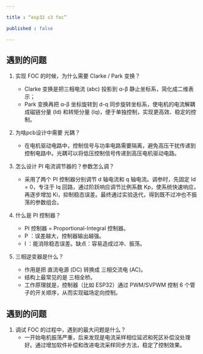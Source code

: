 ```yaml
---

title : “esp32 s3 foc”

published : false

---
```


## 遇到的问题

1. 实现 FOC 的时候，为什么需要 Clarke / Park 变换？

    - Clarke 变换是把三相电流 (abc) 投影到 α-β 静止坐标系，简化成二维表示；
    - Park 变换再把 α-β 坐标旋转到 d-q 同步旋转坐标系，使电机的电流解耦成磁链分量 (Id) 和转矩分量 (Iq)，便于单独控制，实现更高效、稳定的控制。
2. 为啥pcb设计中需要 光耦？

    - 在电机驱动电路中，控制信号与功率电路需要隔离，避免高压干扰传递到控制电路中。光耦可以将低压控制信号传递到高压电机驱动电路。
3. 怎么设计 PI 电流调节器的？参数怎么调？

    - 采用了两个 PI 控制器分别调节 d 轴电流和 q 轴电流。调参时，先固定 Id = 0，专注于 Iq 回路，通过阶跃响应调节比例系数 Kp，使系统快速响应，再逐步增加 Ki，抑制稳态误差。最终通过实验迭代，得到既不过冲也不振荡的参数组合。
4. 什么是 PI 控制器？
    - PI 控制器 = Proportional-Integral 控制器。
    - P ：误差越大，控制器输出越强。
    - I ：能消除稳态误差。缺点：容易造成过冲、振荡。
5. 三相逆变器是什么？
    - 作用是把 直流电源 (DC) 转换成 三相交流电 (AC)。
    - 结构上最常见的是 三相全桥。
    - 工作原理就是，控制器（比如 ESP32）通过 PWM/SVPWM 控制 6 个管子的开关顺序，从而实现磁场定向控制。

## 遇到的问题

1. 调试 FOC 的过程中，遇到的最大问题是什么？
    - 一开始电机振荡严重，后来发现是电流采样相位延迟和死区补偿没处理好。通过增加软件补偿和改进电流采样同步方法，稳定了控制效果。